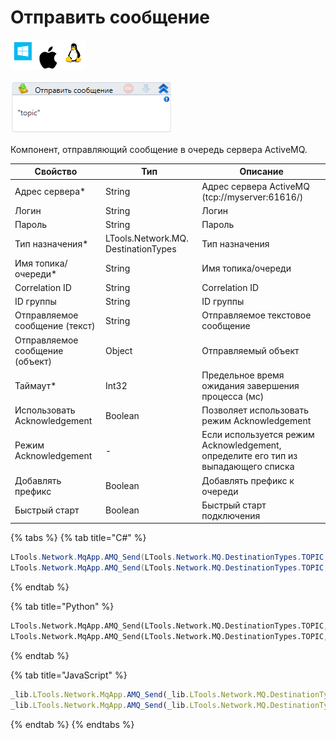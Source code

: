 # Отправить сообщение

![](<../../../../.gitbook/assets/image (100) (1) (1) (1) (1) (1) (1) (1) (2) (255).png>)

![](<../../../../.gitbook/assets/image (398).png>)

Компонент, отправляющий сообщение в очередь сервера ActiveMQ.

| Свойство                        | Тип                                 | Описание                                                                          |
| ------------------------------- | ----------------------------------- | --------------------------------------------------------------------------------- |
| Адрес сервера\*                 | String                              | Адрес сервера ActiveMQ (tcp://myserver:61616/)                                    |
| Логин                           | String                              | Логин                                                                             |
| Пароль                          | String                              | Пароль                                                                            |
| Тип назначения\*                | LTools.Network.MQ. DestinationTypes | Тип назначения                                                                    |
| Имя топика/очереди\*            | String                              | Имя топика/очереди                                                                |
| Correlation ID                  | String                              | Correlation ID                                                                    |
| ID группы                       | String                              | ID группы                                                                         |
| Отправляемое сообщение (текст)  | String                              | Отправляемое текстовое сообщение                                                  |
| Отправляемое сообщение (объект) | Object                              | Отправляемый объект                                                               |
| Таймаут\*                       | Int32                               | Предельное время ожидания завершения процесса (мс)                                |
| Использовать Acknowledgement    | Boolean                             | Позволяет использовать режим Acknowledgement                                      |
| Режим Acknowledgement           | -                                   | Если используется режим Acknowledgement, определите его тип из выпадающего списка |
| Добавлять префикс               | Boolean                             | Добавлять префикс к очереди                                                       |
| Быстрый старт                   | Boolean                             | Быстрый старт подключения                                                         |

{% tabs %}
{% tab title="C#" %}
```csharp
LTools.Network.MqApp.AMQ_Send(LTools.Network.MQ.DestinationTypes.TOPIC, "tcp://myserver:61616/", "login", "password", "topic", "corrId", "groupId", "message", 10000);
LTools.Network.MqApp.AMQ_Send(LTools.Network.MQ.DestinationTypes.TOPIC, "tcp://myserver:61616/", "login", "password", "topic", "corrId", "groupId", 10, 10000);
```
{% endtab %}

{% tab title="Python" %}
```python
LTools.Network.MqApp.AMQ_Send(LTools.Network.MQ.DestinationTypes.TOPIC, "tcp://myserver:61616/", "login", "password", "topic", "corrId", "groupId", "message", 10000)
LTools.Network.MqApp.AMQ_Send(LTools.Network.MQ.DestinationTypes.TOPIC, "tcp://myserver:61616/", "login", "password", "topic", "corrId", "groupId", 10, 10000)
```
{% endtab %}

{% tab title="JavaScript" %}
```javascript
_lib.LTools.Network.MqApp.AMQ_Send(_lib.LTools.Network.MQ.DestinationTypes.TOPIC, "tcp://myserver:61616/", "login", "password", "topic", "corrId", "groupId", "message", 10000);
_lib.LTools.Network.MqApp.AMQ_Send(_lib.LTools.Network.MQ.DestinationTypes.TOPIC, "tcp://myserver:61616/", "login", "password", "topic", "corrId", "groupId", 10, 10000);
```
{% endtab %}
{% endtabs %}
